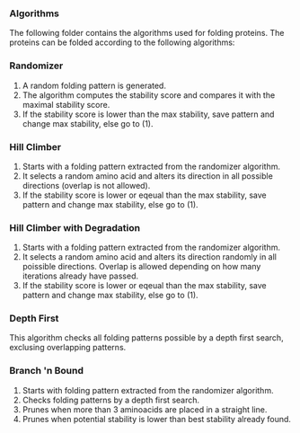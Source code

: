 ### Algorithms
The following folder contains the algorithms used for folding proteins. The proteins can be folded according to the following algorithms:

### Randomizer
1. A random folding pattern is generated.
2. The algorithm computes the stability score and compares it with the maximal stability score.
3. If the stability score is lower than the max stability, save pattern and change max stability, else go to (1).

### Hill Climber 
1. Starts with a folding pattern extracted from the randomizer algorithm. 
2. It selects a random amino acid and alters its direction in all possible directions (overlap is not allowed).
3. If the stability score is lower or eqeual than the max stability, save pattern and change max stability, else go to (1).

### Hill Climber with Degradation
1. Starts with a folding pattern extracted from the randomizer algorithm.
2. It selects a random amino acid and alters its direction randomly in all poissible directions. Overlap is allowed depending on how many iterations already have passed.
3. If the stability score is lower or eqeual than the max stability, save pattern and change max stability, else go to (1).

### Depth First 
This algorithm checks all folding patterns possible by a depth first search, exclusing overlapping patterns.

### Branch 'n Bound 
1. Starts with folding pattern extracted from the randomizer algorithm. 
2. Checks folding patterns by a depth first search.
3. Prunes when more than 3 aminoacids are placed in a straight line.
4. Prunes when potential stability is lower than best stability already found.
